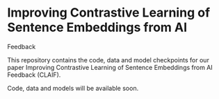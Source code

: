 # Improving Contrastive Learning of Sentence Embeddings from AI
Feedback

This repository contains the code, data and model checkpoints for our paper Improving Contrastive Learning of Sentence Embeddings from AI
Feedback (CLAIF).

Code, data and models will be available soon.
